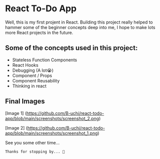 # React To-Do App

Well, this is my first projent in React. Building this project really helped to hammer some of the beginner concepts deep into me, I hope to make lots more React projects in the future.

## Some of the concepts used in this project:
- Stateless Function Components
- React Hooks
- Debugging (A lot😭)
- Component / Props
- Component Reusability
- Thinking in react

## Final Images
[Image 1] (https://github.com/B-uchi/react-todo-app/blob/main/screenshots/screenshot_2.png)

[Image 2] (https://github.com/B-uchi/react-todo-app/blob/main/screenshots/screenshot_1.png)


See you some other time...

`Thanks for stopping by... 🙂`
